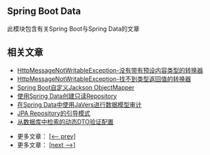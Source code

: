 ## Spring Boot Data

此模块包含有关Spring Boot与Spring Data的文章

## 相关文章

+ [HttpMessageNotWritableException-没有带有预设内容类型的转换器](docs/HttpMessageNotWritableException-没有带有预设内容类型的转换器.md)
+ [HttpMessageNotWritableException-找不到类型返回值的转换器](docs/HttpMessageNotWritableException-找不到类型返回值的转换器.md)
+ [Spring Boot自定义Jackson ObjectMapper](docs/SpringBoot自定义Jackson-ObjectMapper.md)
+ [使用Spring Data创建只读Repository](docs/使用SpringData创建只读Repository.md)
+ [在Spring Data中使用JaVers进行数据模型审计](docs/在SpringData中使用JaVers进行数据模型审计.md)
+ [JPA Repository的引导模式](docs/JPA-Repository的引导模式.md)
+ [从数据库中检索的动态DTO验证配置](docs/从数据库中检索的动态DTO验证配置.md)

- 更多文章： [[<-- prev]](../spring-boot-data-1/README.md)
- 更多文章： [[next -->]](../spring-boot-data-3/README.md)
